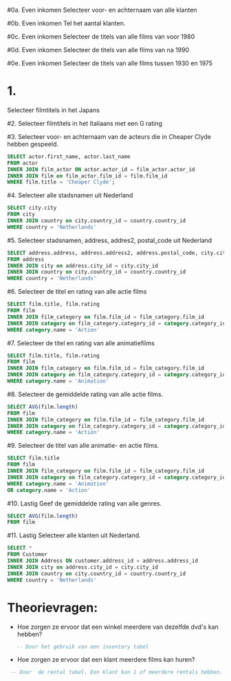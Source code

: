 #0a. Even inkomen
Selecteer voor- en achternaam van alle klanten

#0b. Even inkomen
Tel het aantal klanten.

#0c. Even inkomen
Selecteer de titels van alle films van voor 1980

#0d. Even inkomen
Selecteer de titels van alle films van na 1990

#0e. Even inkomen
Selecteer de titels van alle films tussen 1930 en 1975

# 1.
Selecteer filmtitels in het Japans

#2. 
Selecteer filmtitels in het Italiaans met een G rating

#3.
Selecteer voor- en achternaam van de acteurs die in Cheaper Clyde hebben gespeeld.

```sql
SELECT actor.first_name, actor.last_name
FROM actor
INNER JOIN film_actor ON actor.actor_id = film_actor.actor_id
INNER JOIN film on film_actor.film_id = film.film_id
WHERE film.title = 'Cheaper Clyde';
```

#4.
Selecteer alle stadsnamen uit Nederland
```sql
SELECT city.city
FROM city
INNER JOIN country on city.country_id = country.country_id
WHERE country = 'Netherlands' 
```


#5. 
Selecteer stadsnamen, address, addres2, postal_code uit Nederland
```sql
SELECT address.address, address.address2, address.postal_code, city.city
FROM address
INNER JOIN city on address.city_id = city.city_id
INNER JOIN country on city.country_id = country.country_id
WHERE country = 'Netherlands' 
```


#6. 
Selecteer de titel en rating van alle actie films
```sql
SELECT film.title, film.rating
FROM film
INNER JOIN film_category on film.film_id = film_category.film_id
INNER JOIN category on film_category.category_id = category.category_id
WHERE category.name = 'Action'
```

#7.
Selecteer de titel en rating van alle animatiefilms
```sql
SELECT film.title, film.rating
FROM film
INNER JOIN film_category on film.film_id = film_category.film_id
INNER JOIN category on film_category.category_id = category.category_id
WHERE category.name = 'Animation'
```

#8.
Selecteer de gemiddelde rating van alle actie films.
```sql
SELECT AVG(film.length)
FROM film
INNER JOIN film_category on film.film_id = film_category.film_id
INNER JOIN category on film_category.category_id = category.category_id
WHERE category.name = 'Action'
```

#9.
Selecteer de titel van alle animatie- en actie films.
```sql
SELECT film.title
FROM film
INNER JOIN film_category on film.film_id = film_category.film_id
INNER JOIN category on film_category.category_id = category.category_id
WHERE category.name = 'Animation'
OR category.name = 'Action'
```

#10. Lastig
Geef de gemiddelde rating van alle genres.
```sql
SELECT AVG(film.length)
FROM film
```

#11. Lastig
Selecteer alle klanten uit Nederland.
```sql
SELECT *
FROM Customer
INNER JOIN Address ON customer.address_id = address.address_id
INNER JOIN city on address.city_id = city.city_id
INNER JOIN country on city.country_id = country.country_id
WHERE country = 'Netherlands' 
```

# Theorievragen:

 * Hoe zorgen ze ervoor dat een winkel meerdere van dezelfde dvd's kan hebben?
```sql
   -- Door het gebruik van een inventory tabel
   ```
 * Hoe zorgen ze ervoor dat een klant meerdere films kan huren?
 ```sql
  -- Door  de rental tabel. Een klant kan 1 of meerdere rentals hebben.
 ```



